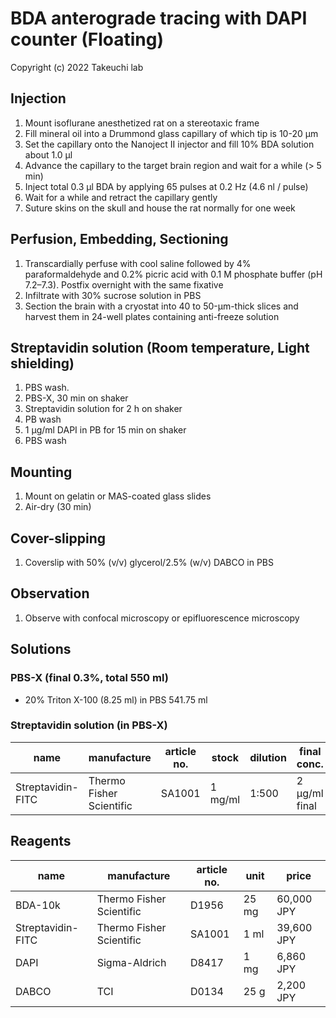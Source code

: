 # BDA anterograde tracing with DAPI counter (Floating)
Copyright (c) 2022 Takeuchi lab

## Injection
1. Mount isoflurane anesthetized rat on a stereotaxic frame
1. Fill mineral oil into a Drummond glass capillary of which tip is 10-20 µm
1. Set the capillary onto the Nanoject II injector and fill 10% BDA solution about 1.0 µl
1. Advance the capillary to the target brain region and wait for a while (> 5 min)
1. Inject total 0.3 µl BDA by applying 65 pulses at 0.2 Hz (4.6 nl / pulse)
1. Wait for a while and retract the capillary gently
1. Suture skins on the skull and house the rat normally for one week

## Perfusion, Embedding, Sectioning
1. Transcardially perfuse with cool saline followed by 4% paraformaldehyde and 0.2% picric acid with 0.1 M phosphate buffer (pH 7.2–7.3). Postfix overnight with the same fixative
1. Infiltrate with 30% sucrose solution in PBS
1. Section the brain with a cryostat into 40 to 50-µm-thick slices and harvest them in 24-well plates containing anti-freeze solution

## Streptavidin solution (Room temperature, Light shielding)
1. PBS wash.
1. PBS-X, 30 min on shaker
1. Streptavidin solution for 2 h on shaker
1. PB wash
1. 1 µg/ml DAPI in PB for 15 min on shaker
1. PBS wash

## Mounting
1. Mount on gelatin or MAS-coated glass slides
1. Air-dry (30 min)

## Cover-slipping
1. Coverslip with 50% (v/v) glycerol/2.5% (w/v) DABCO in PBS

## Observation
1. Observe with confocal microscopy or epifluorescence microscopy

## Solutions
### PBS-X (final 0.3%, total 550 ml)
- 20% Triton X-100 (8.25 ml) in PBS 541.75 ml

### Streptavidin solution (in PBS-X)
| name              | manufacture              | article no. | stock   | dilution | final conc.   |
| ----------------- | ------------------------ | ----------- | ------- | -------- | ------------- |
| Streptavidin-FITC | Thermo Fisher Scientific | SA1001      | 1 mg/ml | 1:500    | 2 µg/ml final |


## Reagents
| name              | manufacture              | article no. | unit  | price      |
| ----------------- | ------------------------ | ----------- | ----- | ---------- |
| BDA-10k           | Thermo Fisher Scientific | D1956       | 25 mg | 60,000 JPY |
| Streptavidin-FITC | Thermo Fisher Scientific | SA1001      | 1 ml  | 39,600 JPY |
| DAPI              | Sigma-Aldrich            | D8417       | 1 mg  | 6,860 JPY  |
| DABCO             | TCI                      | D0134       | 25 g  | 2,200 JPY  |

